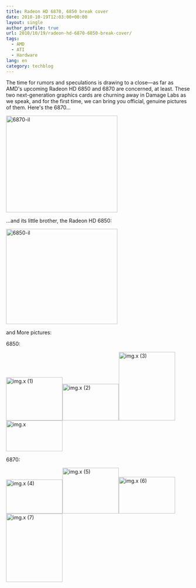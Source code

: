 ```yaml
---
title: Radeon HD 6870, 6850 break cover
date: 2010-10-19T12:03:00+00:00
layout: single
author_profile: true
url: 2010/10/19/radeon-hd-6870-6850-break-cover/
tags:
  - AMD
  - ATI
  - Hardware
lang: en
category: techblog
---
```

The time for rumors and speculations is drawing to a close—as far as AMD's upcoming Radeon HD 6850 and 6870 are concerned, at least. These two next-generation graphics cards are churning away in Damage Labs as we speak, and for the first time, we can bring you official, genuine pictures of them. Here's the 6870…

[<img title="6870-il" border="0" alt="6870-il" src="http://lh3.ggpht.com/_vaUVXcmC3OI/TL2BJoOLloI/AAAAAAAACu4/ShavaAS5qSI/6870-il_thumb%5B2%5D.jpg?imgmax=800" width="304" height="264" />](http://lh5.ggpht.com/_vaUVXcmC3OI/TL2BH1yYhBI/AAAAAAAACu0/8ypEAOu6tB0/s1600-h/6870-il%5B4%5D.jpg)

…and its little brother, the Radeon HD 6850:

[<img title="6850-il" border="0" alt="6850-il" src="http://lh4.ggpht.com/_vaUVXcmC3OI/TL2BN4_Hr3I/AAAAAAAACvA/NwxgOsF45hY/6850-il_thumb%5B1%5D.jpg?imgmax=800" width="304" height="260" />](http://lh5.ggpht.com/_vaUVXcmC3OI/TL2BMFP_zbI/AAAAAAAACu8/YpSFl2MdaM8/s1600-h/6850-il%5B3%5D.jpg)

and More pictures:

6850:

[<img title="img.x (1)" border="0" alt="img.x (1)" src="http://lh3.ggpht.com/_vaUVXcmC3OI/TL2BR7TSu0I/AAAAAAAACvI/IiqxeTKFkaU/img.x%20%281%29_thumb.jpg?imgmax=800" width="154" height="118" />](http://lh4.ggpht.com/_vaUVXcmC3OI/TL2BQI5WarI/AAAAAAAACvE/GXUydg9ErFQ/s1600-h/img.x%20%281%29%5B2%5D.jpg)[<img title="img.x (2)" border="0" alt="img.x (2)" src="http://lh5.ggpht.com/_vaUVXcmC3OI/TL2Bc7QQ0rI/AAAAAAAACvQ/eQuhZjRNFcE/img.x%20%282%29_thumb.jpg?imgmax=800" width="154" height="100" />](http://lh5.ggpht.com/_vaUVXcmC3OI/TL2BbG6PolI/AAAAAAAACvM/416eYqRTaJM/s1600-h/img.x%20%282%29%5B2%5D.jpg)[<img title="img.x (3)" border="0" alt="img.x (3)" src="http://lh3.ggpht.com/_vaUVXcmC3OI/TL2BhjHPf6I/AAAAAAAACvY/xYpEno48X_U/img.x%20%283%29_thumb.jpg?imgmax=800" width="154" height="187" />](http://lh5.ggpht.com/_vaUVXcmC3OI/TL2Bf11QkVI/AAAAAAAACvU/5Gw3EYLyIUE/s1600-h/img.x%20%283%29%5B2%5D.jpg)[<img title="img.x" border="0" alt="img.x" src="http://lh5.ggpht.com/_vaUVXcmC3OI/TL2BsYomwUI/AAAAAAAACvg/m8OKTRkUOc0/img.x_thumb.jpg?imgmax=800" width="154" height="84" />](http://lh4.ggpht.com/_vaUVXcmC3OI/TL2BjLrmKNI/AAAAAAAACvc/ic6JDfQ6GJs/s1600-h/img.x%5B2%5D.jpg)

6870:

[<img title="img.x (4)" border="0" alt="img.x (4)" src="http://lh4.ggpht.com/_vaUVXcmC3OI/TL2B07AXsxI/AAAAAAAACvo/T3pghyoNRFE/img.x%20%284%29_thumb.jpg?imgmax=800" width="154" height="93" />](http://lh5.ggpht.com/_vaUVXcmC3OI/TL2BzWZi4CI/AAAAAAAACvk/PaukOrZhMTo/s1600-h/img.x%20%284%29%5B2%5D.jpg)[<img title="img.x (5)" border="0" alt="img.x (5)" src="http://lh6.ggpht.com/_vaUVXcmC3OI/TL2B4nOm8KI/AAAAAAAACvw/pbb-4Ga4nFQ/img.x%20%285%29_thumb.jpg?imgmax=800" width="154" height="125" />](http://lh4.ggpht.com/_vaUVXcmC3OI/TL2B3SuV5uI/AAAAAAAACvs/CHqc_Rk9Ljw/s1600-h/img.x%20%285%29%5B2%5D.jpg)[<img title="img.x (6)" border="0" alt="img.x (6)" src="http://lh6.ggpht.com/_vaUVXcmC3OI/TL2B8etbcNI/AAAAAAAACv4/IdcHDVQhZAw/img.x%20%286%29_thumb.jpg?imgmax=800" width="154" height="100" />](http://lh3.ggpht.com/_vaUVXcmC3OI/TL2B6ntz4PI/AAAAAAAACv0/a0OCHmHpMyE/s1600-h/img.x%20%286%29%5B2%5D.jpg)[<img title="img.x (7)" border="0" alt="img.x (7)" src="http://lh6.ggpht.com/_vaUVXcmC3OI/TL2CAjgGIQI/AAAAAAAACwA/80OMksC7uVA/img.x%20%287%29_thumb.jpg?imgmax=800" width="154" height="187" />](http://lh6.ggpht.com/_vaUVXcmC3OI/TL2B-9V9nRI/AAAAAAAACv8/Tvzc3wzaZhY/s1600-h/img.x%20%287%29%5B2%5D.jpg)